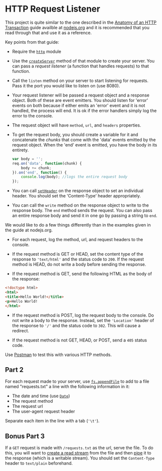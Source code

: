 # HTTP Request Listener

This project is quite similar to the one described in the <a href="https://nodejs.org/en/docs/guides/anatomy-of-an-http-transaction/">Anatomy of an HTTP Transaction</a> guide availble at <a href="https://nodejs.org">nodejs.org</a> and it is recommended that you read through that and use it as a reference.

Key points from that guide:

* Require the <a href="https://nodejs.org/api/http.html">`http`</a> module

* Use the <a href="https://nodejs.org/api/http.html#http_http_createserver_requestlistener">`createServer`</a> method of that module to create your server. You can pass a _request listener_ (a function that handles requests) to that function.

* Call the `listen` method on your server to start listening for requests. Pass it the port you would like to listen on (use 8080).

* Your request listener will be passed a request object and a response object. Both of these are event emitters. You should listen for 'error' events on both because if either emits an 'error' event and it is not handled, the process will end. It is ok if the error handlers simply log the error to the console.

* The request object will have `method`, `url`, and `headers` properties.

* To get the request body, you should create a variable for it and concatenate the _chunks_ that come with the 'data' events emitted by the request object. When the 'end' event is emitted, you have the body in its entirety.
    ```js
    var body = '';
    req.on('data', function(chunk) {
        body += chunk;
    }).on('end', function() {
        console.log(body); //logs the entire request body
    });
    ```
* You can call <a href="https://nodejs.org/api/http.html#http_response_setheader_name_value">`setHeader`</a> on the response object to set an individual header. You should set the 'Content-Type' header appropriately.

* You can call the `write` method on the response object to write to the response body. The `end` method sends the request. You can also pass an entire response body and send it in one go by passing a string to `end`.

We would like to do a few things differently than in the examples given in the guide at nodejs.org.

* For each request, log the method, url, and request headers to the console.

* If the request method is GET or HEAD, set the content type of the response to `'text/html'` and the status code to `200`. If the request method is HEAD, do not write a body before sending the response.

* If the request method is GET, send the following HTML as the body of the response:

```HTML
<!doctype html>
<html>
<title>Hello World!</title>
<p>Hello World!
</html>
```

* If the request method is POST, log the request body to the console. Do not write a body to the response. Instead, set the `'Location'` header of the response to `'/'` and the status code to `302`. This will cause a redirect.

* If the request method is not GET, HEAD, or POST, send a `405` status code.

Use <a href="https://www.getpostman.com/">Postman</a> to test this with various HTTP methods.

## Part 2

For each request made to your server, use <a href="https://nodejs.org/api/fs.html#fs_fs_appendfile_file_data_options_callback">`fs.appendFile`</a> to add to a file named "requests.txt" a line with the following information in it:

* The date and time (use <a href="https://developer.mozilla.org/en/docs/Web/JavaScript/Reference/Global_Objects/Date">`Date`</a>)
* The request method
* The request url
* The user-agent request header

Separate each item in the line with a tab (`'\t'`).

## Bonus Part 3

If a `GET` request is made with `/requests.txt` as the url, serve the file. To do this, you will want to <a href="https://nodejs.org/api/fs.html#fs_fs_createreadstream_path_options">create a read stream</a> from the file and then <a href="https://nodejs.org/api/stream.html#stream_readable_pipe_destination_options">pipe</a> it to the response (which is a writable stream). You should set the `Content-Type` header to `text/plain` beforehand.
